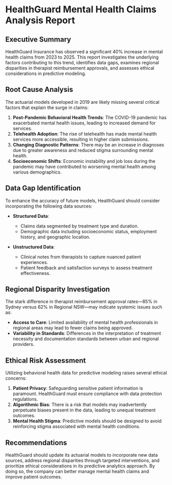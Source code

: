 # HealthGuard Mental Health Claims Analysis Report

## Executive Summary
HealthGuard Insurance has observed a significant 40% increase in mental health claims from 2023 to 2025. This report investigates the underlying factors contributing to this trend, identifies data gaps, examines regional disparities in therapist reimbursement approvals, and assesses ethical considerations in predictive modeling.

## Root Cause Analysis
The actuarial models developed in 2019 are likely missing several critical factors that explain the surge in claims:

1. **Post-Pandemic Behavioral Health Trends**: The COVID-19 pandemic has exacerbated mental health issues, leading to increased demand for services.
2. **Telehealth Adoption**: The rise of telehealth has made mental health services more accessible, resulting in higher claim submissions.
3. **Changing Diagnostic Patterns**: There may be an increase in diagnoses due to greater awareness and reduced stigma surrounding mental health.
4. **Socioeconomic Shifts**: Economic instability and job loss during the pandemic may have contributed to worsening mental health among various demographics.

## Data Gap Identification
To enhance the accuracy of future models, HealthGuard should consider incorporating the following data sources:

- **Structured Data**: 
  - Claims data segmented by treatment type and duration.
  - Demographic data including socioeconomic status, employment history, and geographic location.

- **Unstructured Data**: 
  - Clinical notes from therapists to capture nuanced patient experiences.
  - Patient feedback and satisfaction surveys to assess treatment effectiveness.

## Regional Disparity Investigation
The stark difference in therapist reimbursement approval rates—85% in Sydney versus 62% in Regional NSW—may indicate systemic issues such as:

- **Access to Care**: Limited availability of mental health professionals in regional areas may lead to fewer claims being approved.
- **Variability in Standards**: Differences in the interpretation of treatment necessity and documentation standards between urban and regional providers.

## Ethical Risk Assessment
Utilizing behavioral health data for predictive modeling raises several ethical concerns:

1. **Patient Privacy**: Safeguarding sensitive patient information is paramount. HealthGuard must ensure compliance with data protection regulations.
2. **Algorithmic Bias**: There is a risk that models may inadvertently perpetuate biases present in the data, leading to unequal treatment outcomes.
3. **Mental Health Stigma**: Predictive models should be designed to avoid reinforcing stigma associated with mental health conditions.

## Recommendations
HealthGuard should update its actuarial models to incorporate new data sources, address regional disparities through targeted interventions, and prioritize ethical considerations in its predictive analytics approach. By doing so, the company can better manage mental health claims and improve patient outcomes.